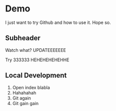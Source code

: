 # Demo

I just want to try Github and how to use it. Hope so.

## Subheader

Watch what? UPDATEEEEEEE

Try 333333 HEHEHEHEHEHHE

## Local Development 

1. Open index blabla
2. Hahahahah
3. Git again
4. Git gain gain